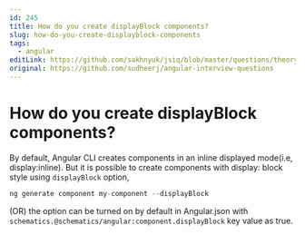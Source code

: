 ```yaml
---
id: 245
title: How do you create displayBlock components?
slug: how-do-you-create-displayblock-components
tags:
  - angular
editLink: https://github.com/sakhnyuk/jsiq/blob/master/questions/theory/angular/245.md
original: https://github.com/sudheerj/angular-interview-questions
---
```


# How do you create displayBlock components?

By default, Angular CLI creates components in an inline displayed mode(i.e, display:inline). But it is possible to create components with display: block style using `displayBlock` option,

```js
ng generate component my-component --displayBlock
```

(OR) the option can be turned on by default in Angular.json with `schematics.@schematics/angular:component.displayBlock` key value as true.